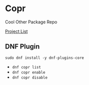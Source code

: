 Copr
=============
Cool Other Package Repo

[Project List](https://copr.fedoraproject.org/)

DNF Plugin
-------------
`sudo dnf install -y dnf-plugins-core`

*   `dnf copr list`
*   `dnf copr enable`
*   `dnf copr disable`
